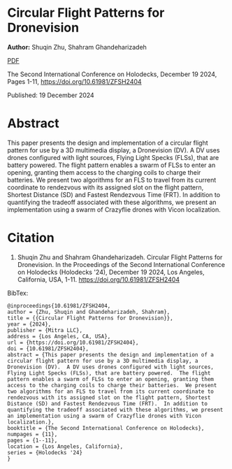 # Circular Flight Patterns for Dronevision

**Author:** Shuqin Zhu, Shahram Ghandeharizadeh

[PDF](./CircularFlightPattern.pdf)

The Second International Conference on Holodecks, December 19 2024, Pages 1-11, https://doi.org/10.61981/ZFSH2404

Published:  19 December 2024

# Abstract
This paper presents the design and implementation of a circular flight pattern for use by a 3D multimedia display, a Dronevision (DV).  A DV uses drones configured with light sources, Flying Light Specks (FLSs), that are battery powered.  The flight pattern enables a swarm of FLSs to enter an opening, granting them access to the charging coils to charge their batteries.  We present two algorithms for an FLS to travel from its current coordinate to rendezvous with its assigned slot on the flight pattern, Shortest Distance (SD) and Fastest Rendezvous Time (FRT).  In addition to quantifying the tradeoff associated with these algorithms, we present an implementation using a swarm of Crazyflie drones with Vicon localization.

# Citation

1. Shuqin Zhu and Shahram Ghandeharizadeh.  Circular Flight Patterns for Dronevision.  In the Proceedings of the Second International Conference on Holodecks (Holodecks '24), December 19 2024, Los Angeles, California, USA, 1-11.  https://doi.org/10.61981/ZFSH2404

BibTex:
```
@inproceedings{10.61981/ZFSH2404,
author = {Zhu, Shuqin and Ghandeharizadeh, Shahram},
title = {{Circular Flight Patterns for Dronevision}},
year = {2024}, 
publisher = {Mitra LLC}, 
address = {Los Angeles, CA, USA}, 
url = {https://doi.org/10.61981/ZFSH2404}, 
doi = {10.61981/ZFSH2404}, 
abstract = {This paper presents the design and implementation of a circular flight pattern for use by a 3D multimedia display, a Dronevision (DV).  A DV uses drones configured with light sources, Flying Light Specks (FLSs), that are battery powered.  The flight pattern enables a swarm of FLSs to enter an opening, granting them access to the charging coils to charge their batteries.  We present two algorithms for an FLS to travel from its current coordinate to rendezvous with its assigned slot on the flight pattern, Shortest Distance (SD) and Fastest Rendezvous Time (FRT).  In addition to quantifying the tradeoff associated with these algorithms, we present an implementation using a swarm of Crazyflie drones with Vicon localization.},
booktitle = {The Second International Conference on Holodecks}, 
numpages = {11}, 
pages = {1--11},
location = {Los Angeles, California}, 
series = {Holodecks '24} 
}
```

